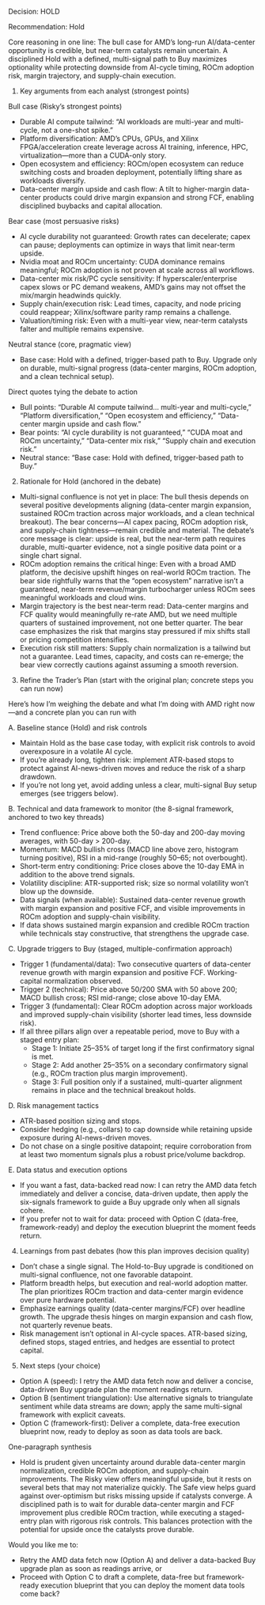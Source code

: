 Decision: HOLD

Recommendation: Hold

Core reasoning in one line: The bull case for AMD’s long-run AI/data-center opportunity is credible, but near-term catalysts remain uncertain. A disciplined Hold with a defined, multi-signal path to Buy maximizes optionality while protecting downside from AI-cycle timing, ROCm adoption risk, margin trajectory, and supply-chain execution.

1) Key arguments from each analyst (strongest points)

Bull case (Risky’s strongest points)
- Durable AI compute tailwind: “AI workloads are multi-year and multi-cycle, not a one-shot spike.”
- Platform diversification: AMD’s CPUs, GPUs, and Xilinx FPGA/acceleration create leverage across AI training, inference, HPC, virtualization—more than a CUDA-only story.
- Open ecosystem and efficiency: ROCm/open ecosystem can reduce switching costs and broaden deployment, potentially lifting share as workloads diversify.
- Data-center margin upside and cash flow: A tilt to higher-margin data-center products could drive margin expansion and strong FCF, enabling disciplined buybacks and capital allocation.

Bear case (most persuasive risks)
- AI cycle durability not guaranteed: Growth rates can decelerate; capex can pause; deployments can optimize in ways that limit near-term upside.
- Nvidia moat and ROCm uncertainty: CUDA dominance remains meaningful; ROCm adoption is not proven at scale across all workflows.
- Data-center mix risk/PC cycle sensitivity: If hyperscaler/enterprise capex slows or PC demand weakens, AMD’s gains may not offset the mix/margin headwinds quickly.
- Supply chain/execution risk: Lead times, capacity, and node pricing could reappear; Xilinx/software parity ramp remains a challenge.
- Valuation/timing risk: Even with a multi-year view, near-term catalysts falter and multiple remains expensive.

Neutral stance (core, pragmatic view)
- Base case: Hold with a defined, trigger-based path to Buy. Upgrade only on durable, multi-signal progress (data-center margins, ROCm adoption, and a clean technical setup).

Direct quotes tying the debate to action
- Bull points: “Durable AI compute tailwind… multi-year and multi-cycle,” “Platform diversification,” “Open ecosystem and efficiency,” “Data-center margin upside and cash flow.”
- Bear points: “AI cycle durability is not guaranteed,” “CUDA moat and ROCm uncertainty,” “Data-center mix risk,” “Supply chain and execution risk.”
- Neutral stance: “Base case: Hold with defined, trigger-based path to Buy.”

2) Rationale for Hold (anchored in the debate)

- Multi-signal confluence is not yet in place: The bull thesis depends on several positive developments aligning (data-center margin expansion, sustained ROCm traction across major workloads, and a clean technical breakout). The bear concerns—AI capex pacing, ROCm adoption risk, and supply-chain tightness—remain credible and material. The debate’s core message is clear: upside is real, but the near-term path requires durable, multi-quarter evidence, not a single positive data point or a single chart signal.
- ROCm adoption remains the critical hinge: Even with a broad AMD platform, the decisive upshift hinges on real-world ROCm traction. The bear side rightfully warns that the “open ecosystem” narrative isn’t a guaranteed, near-term revenue/margin turbocharger unless ROCm sees meaningful workloads and cloud wins.
- Margin trajectory is the best near-term read: Data-center margins and FCF quality would meaningfully re-rate AMD, but we need multiple quarters of sustained improvement, not one better quarter. The bear case emphasizes the risk that margins stay pressured if mix shifts stall or pricing competition intensifies.
- Execution risk still matters: Supply chain normalization is a tailwind but not a guarantee. Lead times, capacity, and costs can re-emerge; the bear view correctly cautions against assuming a smooth reversion.

3) Refine the Trader’s Plan (start with the original plan; concrete steps you can run now)

Here’s how I’m weighing the debate and what I’m doing with AMD right now—and a concrete plan you can run with

A. Baseline stance (Hold) and risk controls
- Maintain Hold as the base case today, with explicit risk controls to avoid overexposure in a volatile AI cycle.
- If you’re already long, tighten risk: implement ATR-based stops to protect against AI-news-driven moves and reduce the risk of a sharp drawdown.
- If you’re not long yet, avoid adding unless a clear, multi-signal Buy setup emerges (see triggers below).

B. Technical and data framework to monitor (the 8-signal framework, anchored to two key threads)
- Trend confluence: Price above both the 50-day and 200-day moving averages, with 50-day > 200-day.
- Momentum: MACD bullish cross (MACD line above zero, histogram turning positive), RSI in a mid-range (roughly 50–65; not overbought).
- Short-term entry conditioning: Price closes above the 10-day EMA in addition to the above trend signals.
- Volatility discipline: ATR-supported risk; size so normal volatility won’t blow up the downside.
- Data signals (when available): Sustained data-center revenue growth with margin expansion and positive FCF, and visible improvements in ROCm adoption and supply-chain visibility.
- If data shows sustained margin expansion and credible ROCm traction while technicals stay constructive, that strengthens the upgrade case.

C. Upgrade triggers to Buy (staged, multiple-confirmation approach)
- Trigger 1 (fundamental/data): Two consecutive quarters of data-center revenue growth with margin expansion and positive FCF. Working-capital normalization observed.
- Trigger 2 (technical): Price above 50/200 SMA with 50 above 200; MACD bullish cross; RSI mid-range; close above 10-day EMA.
- Trigger 3 (fundamental): Clear ROCm adoption across major workloads and improved supply-chain visibility (shorter lead times, less downside risk).
- If all three pillars align over a repeatable period, move to Buy with a staged entry plan:
  - Stage 1: Initiate 25–35% of target long if the first confirmatory signal is met.
  - Stage 2: Add another 25–35% on a secondary confirmatory signal (e.g., ROCm traction plus margin improvement).
  - Stage 3: Full position only if a sustained, multi-quarter alignment remains in place and the technical breakout holds.

D. Risk management tactics
- ATR-based position sizing and stops.
- Consider hedging (e.g., collars) to cap downside while retaining upside exposure during AI-news-driven moves.
- Do not chase on a single positive datapoint; require corroboration from at least two momentum signals plus a robust price/volume backdrop.

E. Data status and execution options
- If you want a fast, data-backed read now: I can retry the AMD data fetch immediately and deliver a concise, data-driven update, then apply the six-signals framework to guide a Buy upgrade only when all signals cohere.
- If you prefer not to wait for data: proceed with Option C (data-free, framework-ready) and deploy the execution blueprint the moment feeds return.

4) Learnings from past debates (how this plan improves decision quality)
- Don’t chase a single signal. The Hold-to-Buy upgrade is conditioned on multi-signal confluence, not one favorable datapoint.
- Platform breadth helps, but execution and real-world adoption matter. The plan prioritizes ROCm traction and data-center margin evidence over pure hardware potential.
- Emphasize earnings quality (data-center margins/FCF) over headline growth. The upgrade thesis hinges on margin expansion and cash flow, not quarterly revenue beats.
- Risk management isn’t optional in AI-cycle spaces. ATR-based sizing, defined stops, staged entries, and hedges are essential to protect capital.

5) Next steps (your choice)
- Option A (speed): I retry the AMD data fetch now and deliver a concise, data-driven Buy upgrade plan the moment readings return.
- Option B (sentiment triangulation): Use alternative signals to triangulate sentiment while data streams are down; apply the same multi-signal framework with explicit caveats.
- Option C (framework-first): Deliver a complete, data-free execution blueprint now, ready to deploy as soon as data tools are back.

One-paragraph synthesis
- Hold is prudent given uncertainty around durable data-center margin normalization, credible ROCm adoption, and supply-chain improvements. The Risky view offers meaningful upside, but it rests on several bets that may not materialize quickly. The Safe view helps guard against over-optimism but risks missing upside if catalysts converge. A disciplined path is to wait for durable data-center margin and FCF improvement plus credible ROCm traction, while executing a staged-entry plan with rigorous risk controls. This balances protection with the potential for upside once the catalysts prove durable.

Would you like me to:
- Retry the AMD data fetch now (Option A) and deliver a data-backed Buy upgrade plan as soon as readings arrive, or
- Proceed with Option C to draft a complete, data-free but framework-ready execution blueprint that you can deploy the moment data tools come back?